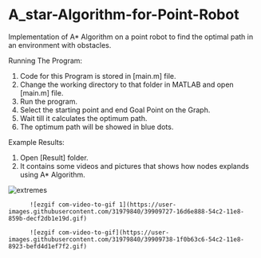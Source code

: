 # A_star-Algorithm-for-Point-Robot
Implementation of A* Algorithm on a point robot to find the optimal path in an environment with obstacles. 

Running The Program:
1) Code for this Program is stored in [main.m] file. 
2) Change the working directory to that folder in MATLAB and open [main.m] file.
3) Run the program.
4) Select the starting point and end Goal Point on the Graph. 
5) Wait till it calculates the optimum path. 
6) The optimum path will be showed in blue dots. 

Example Results:
1) Open [Result] folder.
2) It contains some videos and pictures that shows how nodes explands using A* Algorithm.

![extremes](https://user-images.githubusercontent.com/31979840/38709216-ce36f280-3e87-11e8-957a-a914c8c8e110.jpg)

          ![ezgif com-video-to-gif 1](https://user-images.githubusercontent.com/31979840/39909727-16d6e888-54c2-11e8-859b-decf2db1e19d.gif)

          ![ezgif com-video-to-gif](https://user-images.githubusercontent.com/31979840/39909738-1f0b63c6-54c2-11e8-8923-befd4d1ef7f2.gif)
